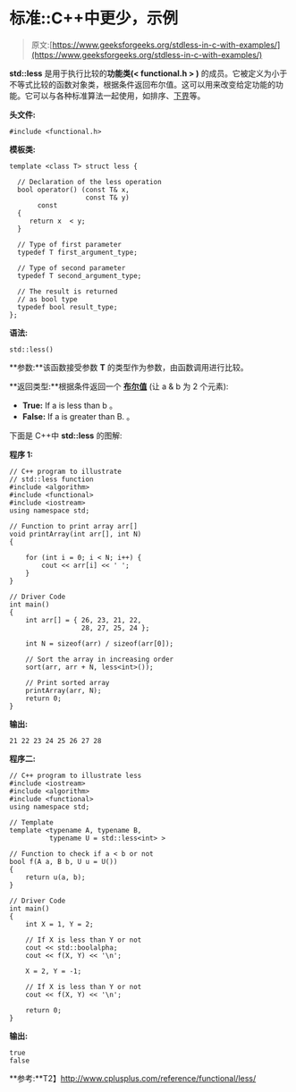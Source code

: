 # 标准::C++中更少，示例

> 原文:[https://www.geeksforgeeks.org/stdless-in-c-with-examples/](https://www.geeksforgeeks.org/stdless-in-c-with-examples/)

**std::less** 是用于执行比较的**功能类(< functional.h > )** 的成员。它被定义为小于不等式比较的函数对象类，根据条件返回布尔值。这可以用来改变给定功能的功能。它可以与各种标准算法一起使用，如排序、[下界](https://www.geeksforgeeks.org/upper_bound-and-lower_bound-for-vector-in-cpp-stl/)等。

**头文件:**

```
#include <functional.h>

```

**模板类:**

```
template <class T> struct less {

  // Declaration of the less operation
  bool operator() (const T& x,
                   const T& y) 
       const 
  {
     return x  < y;
  }

  // Type of first parameter
  typedef T first_argument_type;

  // Type of second parameter
  typedef T second_argument_type;

  // The result is returned
  // as bool type
  typedef bool result_type;
};

```

**语法:**

```
std::less()

```

**参数:**该函数接受参数 **T** 的类型作为参数，由函数调用进行比较。

**返回类型:**根据条件返回一个 [**布尔值**](https://www.geeksforgeeks.org/bool-data-type-in-c/) (让 a & b 为 2 个元素):

*   **True:** If a is less than b 。
*   **False:** If a is greater than B. 。

下面是 C++中 **std::less** 的图解:

**程序 1:**

```
// C++ program to illustrate
// std::less function
#include <algorithm>
#include <functional>
#include <iostream>
using namespace std;

// Function to print array arr[]
void printArray(int arr[], int N)
{

    for (int i = 0; i < N; i++) {
        cout << arr[i] << ' ';
    }
}

// Driver Code
int main()
{
    int arr[] = { 26, 23, 21, 22,
                  28, 27, 25, 24 };

    int N = sizeof(arr) / sizeof(arr[0]);

    // Sort the array in increasing order
    sort(arr, arr + N, less<int>());

    // Print sorted array
    printArray(arr, N);
    return 0;
}
```

**输出:**

```
21 22 23 24 25 26 27 28

```

**程序二:**

```
// C++ program to illustrate less
#include <iostream>
#include <algorithm>
#include <functional>
using namespace std;

// Template
template <typename A, typename B, 
          typename U = std::less<int> >

// Function to check if a < b or not
bool f(A a, B b, U u = U())
{
    return u(a, b);
}

// Driver Code
int main()
{
    int X = 1, Y = 2;

    // If X is less than Y or not
    cout << std::boolalpha;
    cout << f(X, Y) << '\n';

    X = 2, Y = -1;

    // If X is less than Y or not
    cout << f(X, Y) << '\n';

    return 0;
}
```

**输出:**

```
true
false

```

**参考:**T2】http://www.cplusplus.com/reference/functional/less/